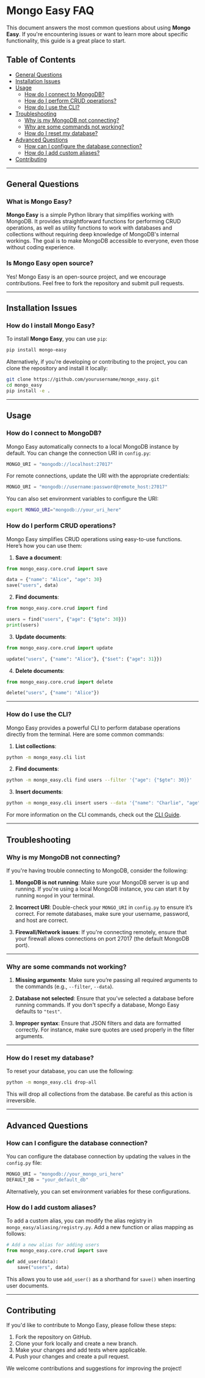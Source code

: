 # Mongo Easy FAQ

This document answers the most common questions about using **Mongo Easy**. If you're encountering issues or want to learn more about specific functionality, this guide is a great place to start.

## Table of Contents

- [General Questions](#general-questions)
- [Installation Issues](#installation-issues)
- [Usage](#usage)
  - [How do I connect to MongoDB?](#how-do-i-connect-to-mongodb)
  - [How do I perform CRUD operations?](#how-do-i-perform-crud-operations)
  - [How do I use the CLI?](#how-do-i-use-the-cli)
- [Troubleshooting](#troubleshooting)
  - [Why is my MongoDB not connecting?](#why-is-my-mongodb-not-connecting)
  - [Why are some commands not working?](#why-are-some-commands-not-working)
  - [How do I reset my database?](#how-do-i-reset-my-database)
- [Advanced Questions](#advanced-questions)
  - [How can I configure the database connection?](#how-can-i-configure-the-database-connection)
  - [How do I add custom aliases?](#how-do-i-add-custom-aliases)
- [Contributing](#contributing)

---

## General Questions

### What is Mongo Easy?

**Mongo Easy** is a simple Python library that simplifies working with MongoDB. It provides straightforward functions for performing CRUD operations, as well as utility functions to work with databases and collections without requiring deep knowledge of MongoDB's internal workings. The goal is to make MongoDB accessible to everyone, even those without coding experience.

### Is Mongo Easy open source?

Yes! Mongo Easy is an open-source project, and we encourage contributions. Feel free to fork the repository and submit pull requests.

---

## Installation Issues

### How do I install Mongo Easy?

To install **Mongo Easy**, you can use `pip`:

```bash
pip install mongo-easy
```

Alternatively, if you're developing or contributing to the project, you can clone the repository and install it locally:

```bash
git clone https://github.com/yourusername/mongo_easy.git
cd mongo_easy
pip install -e .
```

---

## Usage

### How do I connect to MongoDB?

Mongo Easy automatically connects to a local MongoDB instance by default. You can change the connection URI in `config.py`:

```python
MONGO_URI = "mongodb://localhost:27017"
```

For remote connections, update the URI with the appropriate credentials:

```python
MONGO_URI = "mongodb://username:password@remote_host:27017"
```

You can also set environment variables to configure the URI:

```bash
export MONGO_URI="mongodb://your_uri_here"
```

### How do I perform CRUD operations?

Mongo Easy simplifies CRUD operations using easy-to-use functions. Here’s how you can use them:

1. **Save a document**:

```python
from mongo_easy.core.crud import save

data = {"name": "Alice", "age": 30}
save("users", data)
```

2. **Find documents**:

```python
from mongo_easy.core.crud import find

users = find("users", {"age": {"$gte": 30}})
print(users)
```

3. **Update documents**:

```python
from mongo_easy.core.crud import update

update("users", {"name": "Alice"}, {"$set": {"age": 31}})
```

4. **Delete documents**:

```python
from mongo_easy.core.crud import delete

delete("users", {"name": "Alice"})
```

---

### How do I use the CLI?

Mongo Easy provides a powerful CLI to perform database operations directly from the terminal. Here are some common commands:

1. **List collections**:

```bash
python -m mongo_easy.cli list
```

2. **Find documents**:

```bash
python -m mongo_easy.cli find users --filter '{"age": {"$gte": 30}}'
```

3. **Insert documents**:

```bash
python -m mongo_easy.cli insert users --data '{"name": "Charlie", "age": 25}'
```

For more information on the CLI commands, check out the [CLI Guide](cli_guide.md).

---

## Troubleshooting

### Why is my MongoDB not connecting?

If you're having trouble connecting to MongoDB, consider the following:

1. **MongoDB is not running**: Make sure your MongoDB server is up and running. If you're using a local MongoDB instance, you can start it by running `mongod` in your terminal.

2. **Incorrect URI**: Double-check your `MONGO_URI` in `config.py` to ensure it’s correct. For remote databases, make sure your username, password, and host are correct.

3. **Firewall/Network issues**: If you're connecting remotely, ensure that your firewall allows connections on port 27017 (the default MongoDB port).

---

### Why are some commands not working?

1. **Missing arguments**: Make sure you’re passing all required arguments to the commands (e.g., `--filter`, `--data`).

2. **Database not selected**: Ensure that you’ve selected a database before running commands. If you don't specify a database, Mongo Easy defaults to `"test"`.

3. **Improper syntax**: Ensure that JSON filters and data are formatted correctly. For instance, make sure quotes are used properly in the filter arguments.

---

### How do I reset my database?

To reset your database, you can use the following:

```bash
python -m mongo_easy.cli drop-all
```

This will drop all collections from the database. Be careful as this action is irreversible.

---

## Advanced Questions

### How can I configure the database connection?

You can configure the database connection by updating the values in the `config.py` file:

```python
MONGO_URI = "mongodb://your_mongo_uri_here"
DEFAULT_DB = "your_default_db"
```

Alternatively, you can set environment variables for these configurations.

### How do I add custom aliases?

To add a custom alias, you can modify the alias registry in `mongo_easy/aliasing/registry.py`. Add a new function or alias mapping as follows:

```python
# Add a new alias for adding users
from mongo_easy.core.crud import save

def add_user(data):
    save("users", data)
```

This allows you to use `add_user()` as a shorthand for `save()` when inserting user documents.

---

## Contributing

If you'd like to contribute to Mongo Easy, please follow these steps:

1. Fork the repository on GitHub.
2. Clone your fork locally and create a new branch.
3. Make your changes and add tests where applicable.
4. Push your changes and create a pull request.

We welcome contributions and suggestions for improving the project!
